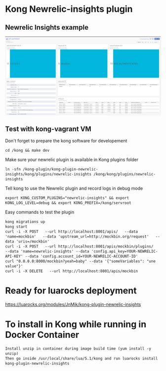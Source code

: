 # Kong Newrelic-insights plugin

## Newrelic Insights example

<img src="newrelic-insights-example.jpg" align="center" />

## Test with kong-vagrant VM

Don't forget to prepare the kong software for developement

    cd /kong && make dev

Make sure your newrelic plugin is available in Kong plugins folder

    ln -sfn /kong-plugin/kong-plugin-newrelic-insights/kong/plugins/newrelic-insights /kong/kong/plugins/newrelic-insights

Tell kong to use the Newrelic plugin and record logs in debug mode

    export KONG_CUSTOM_PLUGINS="newrelic-insights" && export KONG_LOG_LEVEL=debug && export KONG_PREFIX=/kong/servroot

Easy commands to test the plugin

    kong migrations up
    kong start
    curl -i -X POST   --url http://localhost:8001/apis/   --data 'name=mockbin'   --data 'upstream_url=http://mockbin.org/request'   --data 'uris=/mockbin'
    curl -i -X POST   --url http://localhost:8001/apis/mockbin/plugins/   --data 'name=newrelic-insights' --data 'config.api_key=YOUR-NEWRELIC-API-KEY' --data 'config.account_id=YOUR-NEWRELIC-ACCOUNT-ID'
    curl "0.0.0.0:8000/mockbin?yeah=baby" --data '{"someVariables": "une value"}'
    curl -i -X DELETE   --url http://localhost:8001/apis/mockbin
    
# Ready for luarocks deployment 
    
   https://luarocks.org/modules/JnMik/kong-plugin-newrelic-insights
   
# To install in Kong while running in Docker Container

    Install unzip in container during image build time (yum install -y unzip)
    Then go inside /usr/local/share/lua/5.1/kong and run luarocks install kong-plugin-newrelic-insights
